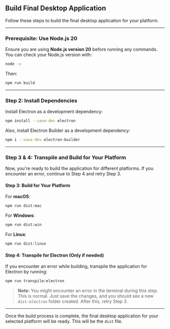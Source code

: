 ## Build Final Desktop Application

Follow these steps to build the final desktop application for your platform.

---

### Prerequisite: Use Node.js 20

Ensure you are using **Node.js version 20** before running any commands. You can check your Node.js version with:

```sh
node -v
```


Then:

```sh
npm run build
```

---

### Step 2: Install Dependencies

Install Electron as a development dependency:

```sh
npm install --save-dev electron
```

Also, install Electron Builder as a development dependency:

```sh
npm i --save-dev electron-builder
```

---

### Step 3 & 4: Transpile and Build for Your Platform

Now, you're ready to build the application for different platforms. If you encounter an error, continue to  Step 4 and retry Step 3.

#### Step 3: Build for Your Platform

For **macOS**:

```sh
npm run dist:mac
```

For **Windows**:

```sh
npm run dist:win
```

For **Linux**:

```sh
npm run dist:linux
```

#### Step 4: Transpile for Electron (Only if needed)

If you encounter an error while building, transpile the application for Electron by running:

```sh
npm run transpile:electron
```

> **Note:** You might encounter an error in the terminal during this step. This is normal. Just save the changes, and you should see a new `dist-electron` folder created. After this, retry Step 3.

---

Once the build process is complete, the final desktop application for your selected platform will be ready. This will be the `dist` file.
